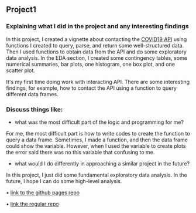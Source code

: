 ## Project1

### Explaining what I did in the project and any interesting findings

In this project, I created a vignette about contacting the [COVID19 API](https://documenter.getpostman.com/view/10808728/SzS8rjbc) using functions I created to query, parse, and return some well-structured data. Then I used functions to obtain data from the API and do some exploratory data analysis. In the EDA section, I created some contingency tables, some numerical summaries, bar plots, one histogram, one box plot, and one scatter plot. 

It's my first time doing work with interacting API. There are some interesting findings, for example, how to contact the API using a function to query different data frames.



### Discuss things like:

+ what was the most difficult part of the logic and programming for me?

For me, the most difficult part is how to write codes to create the function to query a data frame. Sometimes, I made a function, and then the data frame could show the variable. However, when I used the variable to create plots the error said there was no this variable that confusing to me.



+ what would I do differently in approaching a similar project in the future?

In this project, I just did some fundamental exploratory data analysis. In the future, I hope I can do some high-level analysis.



• [link to the github pages repo](https://lwang67.github.io/)

• [link the regular repo](https://github.com/lwang67/ST558_project1)
